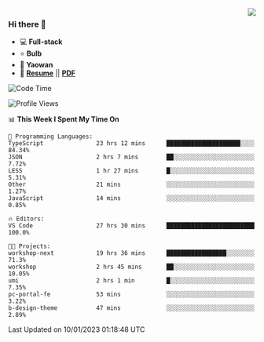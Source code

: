 <img align="right" src="https://github-readme-stats.vercel.app/api?username=LolipopJ&show_icons=true&count_private=true&hide_title=true&include_all_commits=true&theme=vue">

### Hi there 👋

- :computer: **Full-stack**
- :star: **Bulb**
- :pill: **Yaowan**
- :milky_way: [**Resume**](https://lolipopj.github.io/resume/) || [**PDF**](https://cdn.jsdelivr.net/gh/lolipopj/resume/export/resume-en.pdf)

<!--START_SECTION:waka-->
![Code Time](http://img.shields.io/badge/Code%20Time-834%20hrs%2010%20mins-blue)

![Profile Views](http://img.shields.io/badge/Profile%20Views-19-blue)

📊 **This Week I Spent My Time On** 

```text
💬 Programming Languages: 
TypeScript               23 hrs 12 mins      █████████████████████░░░░   84.34% 
JSON                     2 hrs 7 mins        ██░░░░░░░░░░░░░░░░░░░░░░░   7.72% 
LESS                     1 hr 27 mins        █░░░░░░░░░░░░░░░░░░░░░░░░   5.31% 
Other                    21 mins             ░░░░░░░░░░░░░░░░░░░░░░░░░   1.27% 
JavaScript               14 mins             ░░░░░░░░░░░░░░░░░░░░░░░░░   0.85%

🔥 Editors: 
VS Code                  27 hrs 30 mins      █████████████████████████   100.0%

🐱‍💻 Projects: 
workshop-next            19 hrs 36 mins      █████████████████░░░░░░░░   71.3% 
workshop                 2 hrs 45 mins       ██░░░░░░░░░░░░░░░░░░░░░░░   10.05% 
umi                      2 hrs 1 min         █░░░░░░░░░░░░░░░░░░░░░░░░   7.35% 
pc-portal-fe             53 mins             ░░░░░░░░░░░░░░░░░░░░░░░░░   3.22% 
b-design-theme           47 mins             ░░░░░░░░░░░░░░░░░░░░░░░░░   2.89%

```


 Last Updated on 10/01/2023 01:18:48 UTC
<!--END_SECTION:waka-->
